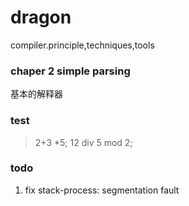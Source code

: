 # dragon
compiler.principle,techniques,tools


### chaper 2 simple parsing

基本的解释器

### test
> 2+3 *5;
> 12 div 5 mod 2;

### todo
1. fix stack-process: segmentation fault